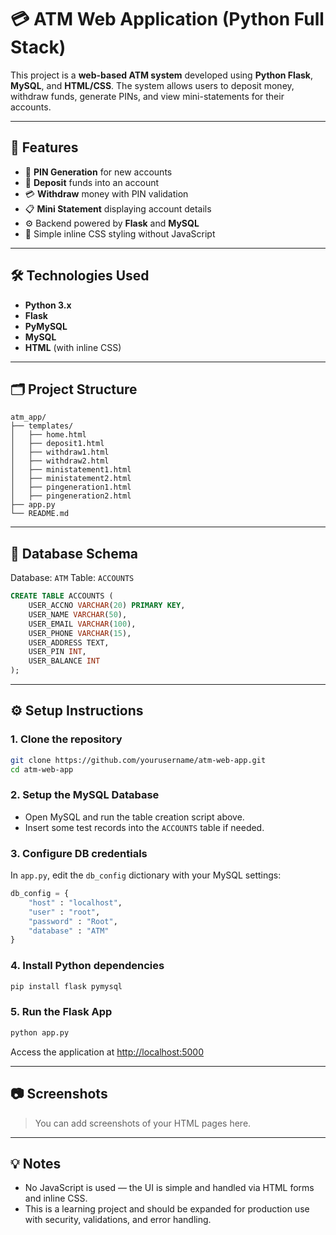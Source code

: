 # 💳 ATM Web Application (Python Full Stack)

This project is a **web-based ATM system** developed using **Python Flask**, **MySQL**, and **HTML/CSS**. The system allows users to deposit money, withdraw funds, generate PINs, and view mini-statements for their accounts.

---

## 🚀 Features

* 🔐 **PIN Generation** for new accounts
* 💸 **Deposit** funds into an account
* 💳 **Withdraw** money with PIN validation
* 📋 **Mini Statement** displaying account details
* ⚙️ Backend powered by **Flask** and **MySQL**
* 🎨 Simple inline CSS styling without JavaScript

---

## 🛠️ Technologies Used

* **Python 3.x**
* **Flask**
* **PyMySQL**
* **MySQL**
* **HTML** (with inline CSS)

---

## 🗂️ Project Structure

```
atm_app/
├── templates/
│   ├── home.html
│   ├── deposit1.html
│   ├── withdraw1.html
│   ├── withdraw2.html
│   ├── ministatement1.html
│   ├── ministatement2.html
│   ├── pingeneration1.html
│   ├── pingeneration2.html
├── app.py
└── README.md
```

---

## 🧱 Database Schema

Database: `ATM`
Table: `ACCOUNTS`

```sql
CREATE TABLE ACCOUNTS (
    USER_ACCNO VARCHAR(20) PRIMARY KEY,
    USER_NAME VARCHAR(50),
    USER_EMAIL VARCHAR(100),
    USER_PHONE VARCHAR(15),
    USER_ADDRESS TEXT,
    USER_PIN INT,
    USER_BALANCE INT
);
```

---

## ⚙️ Setup Instructions

### 1. Clone the repository

```bash
git clone https://github.com/yourusername/atm-web-app.git
cd atm-web-app
```

### 2. Setup the MySQL Database

* Open MySQL and run the table creation script above.
* Insert some test records into the `ACCOUNTS` table if needed.

### 3. Configure DB credentials

In `app.py`, edit the `db_config` dictionary with your MySQL settings:

```python
db_config = {
    "host" : "localhost",
    "user" : "root",
    "password" : "Root",
    "database" : "ATM"
}
```

### 4. Install Python dependencies

```bash
pip install flask pymysql
```

### 5. Run the Flask App

```bash
python app.py
```

Access the application at [http://localhost:5000](http://localhost:5000)

---

## 📷 Screenshots

> You can add screenshots of your HTML pages here.

---

## 💡 Notes

* No JavaScript is used — the UI is simple and handled via HTML forms and inline CSS.
* This is a learning project and should be expanded for production use with security, validations, and error handling.
